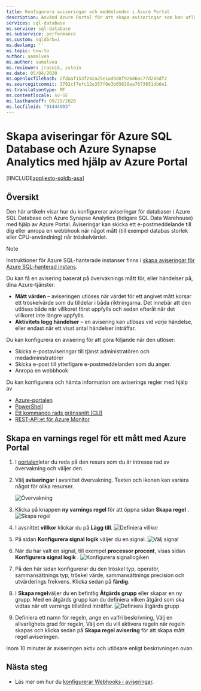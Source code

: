 ```yaml
---
title: Konfigurera aviseringar och meddelanden i Azure Portal
description: Använd Azure Portal för att skapa aviseringar som kan utlösa meddelanden eller automatisering när de villkor du anger är uppfyllda.
services: sql-database
ms.service: sql-database
ms.subservice: performance
ms.custom: sqldbrb=1
ms.devlang: ''
ms.topic: how-to
author: aamalvea
ms.author: aamalvea
ms.reviewer: jrasnik, sstein
ms.date: 05/04/2020
ms.openlocfilehash: 2fdaaf153f242a25e1ad9d8f926d6ac77d285df2
ms.sourcegitcommit: 3792cf7efc12e357f0e3b65638ea7673651db6e1
ms.translationtype: MT
ms.contentlocale: sv-SE
ms.lasthandoff: 09/29/2020
ms.locfileid: "91444903"
---
```

# <a name="create-alerts-for-azure-sql-database-and-azure-synapse-analytics-using-the-azure-portal"></a>Skapa aviseringar för Azure SQL Database och Azure Synapse Analytics med hjälp av Azure Portal
[!INCLUDE[appliesto-sqldb-asa](../includes/appliesto-sqldb-asa.md)]


## <a name="overview"></a>Översikt

Den här artikeln visar hur du konfigurerar aviseringar för databaser i Azure SQL Database och Azure Synapse Analytics (tidigare SQL Data Warehouse) med hjälp av Azure Portal. Aviseringar kan skicka ett e-postmeddelande till dig eller anropa en webbhook när något mått (till exempel databas storlek eller CPU-användning) når tröskelvärdet.

> [!NOTE]
> Instruktioner för Azure SQL-hanterade instanser finns i [skapa aviseringar för Azure SQL-hanterad instans](../managed-instance/alerts-create.md).

Du kan få en avisering baserat på övervaknings mått för, eller händelser på, dina Azure-tjänster.

* **Mått värden** – aviseringen utlöses när värdet för ett angivet mått korsar ett tröskelvärde som du tilldelar i båda riktningarna. Det innebär att den utlöses både när villkoret först uppfylls och sedan efteråt när det villkoret inte längre uppfylls.
* **Aktivitets logg händelser** – en avisering kan utlösas vid *varje* händelse, eller endast när ett visst antal händelser inträffar.

Du kan konfigurera en avisering för att göra följande när den utlöser:

* Skicka e-postaviseringar till tjänst administratören och medadministratörer
* Skicka e-post till ytterligare e-postmeddelanden som du anger.
* Anropa en webbhook

Du kan konfigurera och hämta information om aviserings regler med hjälp av

* [Azure-portalen](../../azure-monitor/platform/alerts-classic-portal.md)
* [PowerShell](../../azure-monitor/platform/alerts-classic-portal.md)
* [Ett kommando rads gränssnitt (CLI)](../../azure-monitor/platform/alerts-classic-portal.md)
* [REST-API:et för Azure Monitor](https://msdn.microsoft.com/library/azure/dn931945.aspx)

## <a name="create-an-alert-rule-on-a-metric-with-the-azure-portal"></a>Skapa en varnings regel för ett mått med Azure Portal

1. I [portalen](https://portal.azure.com/)letar du reda på den resurs som du är intresse rad av övervakning och väljer den.
2. Välj **aviseringar** i avsnittet övervakning. Texten och ikonen kan variera något för olika resurser.  

   ![Övervakning](./media/alerts-insights-configure-portal/Alerts.png)
  
3. Klicka på knappen **ny varnings regel** för att öppna sidan **Skapa regel** .
  ![Skapa regel](./media/alerts-insights-configure-portal/create-rule.png)

4. I avsnittet **villkor** klickar du på **Lägg till**.
  ![Definiera villkor](./media/alerts-insights-configure-portal/create-rule.png)
5. På sidan **Konfigurera signal logik** väljer du en signal.
  ![Välj signal](./media/alerts-insights-configure-portal/select-signal.png)
6. När du har valt en signal, till exempel **processor procent**, visas sidan **Konfigurera signal logik** .
  ![Konfigurera signallogiken](./media/alerts-insights-configure-portal/configure-signal-logic.png)
7. På den här sidan konfigurerar du den tröskel typ, operatör, sammansättnings typ, tröskel värde, sammansättnings precision och utvärderings frekvens. Klicka sedan på **färdig**.
8. I **Skapa regel**väljer du en befintlig **Åtgärds grupp** eller skapar en ny grupp. Med en åtgärds grupp kan du definiera vilken åtgärd som ska vidtas när ett varnings tillstånd inträffar.
  ![Definiera åtgärds grupp](./media/alerts-insights-configure-portal/action-group.png)

9. Definiera ett namn för regeln, ange en valfri beskrivning, Välj en allvarlighets grad för regeln, Välj om du vill aktivera regeln när regeln skapas och klicka sedan på **Skapa regel avisering** för att skapa mått regel aviseringen.

Inom 10 minuter är aviseringen aktiv och utlösare enligt beskrivningen ovan.

## <a name="next-steps"></a>Nästa steg

* Läs mer om hur du [konfigurerar Webhooks i aviseringar](../../azure-monitor/platform/alerts-webhooks.md).
